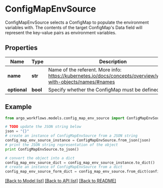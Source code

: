 # ConfigMapEnvSource

ConfigMapEnvSource selects a ConfigMap to populate the environment variables with.  The contents of the target ConfigMap's Data field will represent the key-value pairs as environment variables.

## Properties

Name | Type | Description | Notes
------------ | ------------- | ------------- | -------------
**name** | **str** | Name of the referent. More info: https://kubernetes.io/docs/concepts/overview/working-with-objects/names/#names | [optional] 
**optional** | **bool** | Specify whether the ConfigMap must be defined | [optional] 

## Example

```python
from argo_workflows.models.config_map_env_source import ConfigMapEnvSource

# TODO update the JSON string below
json = "{}"
# create an instance of ConfigMapEnvSource from a JSON string
config_map_env_source_instance = ConfigMapEnvSource.from_json(json)
# print the JSON string representation of the object
print ConfigMapEnvSource.to_json()

# convert the object into a dict
config_map_env_source_dict = config_map_env_source_instance.to_dict()
# create an instance of ConfigMapEnvSource from a dict
config_map_env_source_form_dict = config_map_env_source.from_dict(config_map_env_source_dict)
```
[[Back to Model list]](../README.md#documentation-for-models) [[Back to API list]](../README.md#documentation-for-api-endpoints) [[Back to README]](../README.md)


